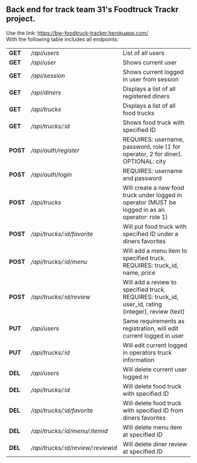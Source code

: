 ## Back end for track team 31's Foodtruck Trackr project.<br>
Use the link: https://bw-foodtruck-tracker.herokuapp.com/ <br>
With the following table includes all endpoints:

|   	|   	|   	|
|---	|---	|---	|
|**GET** 	|*/api/users* 	|List of all users  	|
|**GET**   	|*/api/user*   	|Shows current user   	|
|**GET**   	|*/api/session*   	|Shows current logged in user from session   	|
|**GET**    	|*/api/diners*   	|Displays a list of all registered diners   	|
|**GET**    	|*/api/trucks*   	|Displays a list of all food trucks   	|
|**GET**    	|*/api/trucks/:id*   	|Shows food truck with specified ID   	|
|**POST**   	|*/api/auth/register*   	|REQUIRES: username, password, role (1 for operator, 2 for diner). OPTIONAL: city|
|**POST**   	|*/api/auth/login*   	|REQUIRES: username and password   	|
|**POST**   	|*/api/trucks*   	|Will create a new food truck under logged in operator (MUST be logged in as an operator: role 1)   	|
|**POST**   	|*/api/trucks/:id/favorite*   	|Will put food truck with specified ID under a diners favorites   	|
|**POST**   	|*/api/trucks/:id/menu*   	|Will add a menu item to specified truck. REQUIRES: truck_id, name, price   	|
|**POST**   	|*/api/trucks/:id/review*   	|Will add a review to specified truck. REQUIRES: truck_id, user_id, rating (integer), review (text)   	|
|**PUT**   	|*/api/users*   	|Same requirements as registration, will edit current logged in user   	|
|**PUT**   	|*/api/trucks/:id*   	|Will edit current logged in operators truck information   	|
|**DEL**   	|*/api/users*   	|Will delete current user logged in   	|
|**DEL**   	|*/api/trucks/:id*   	|Will delete food truck with specified ID   	|
|**DEL**   	|*/api/trucks/:id/favorite*   	|Will delete food truck with specified ID from diners favorites   	|
|**DEL**   	|*/api/trucks/:id/menu/:itemid*   	|Will delete menu item at specified ID   	|
|**DEL**    |*/api/trucks/:id/review/:reviewid*     |Will delete diner review at specified ID
